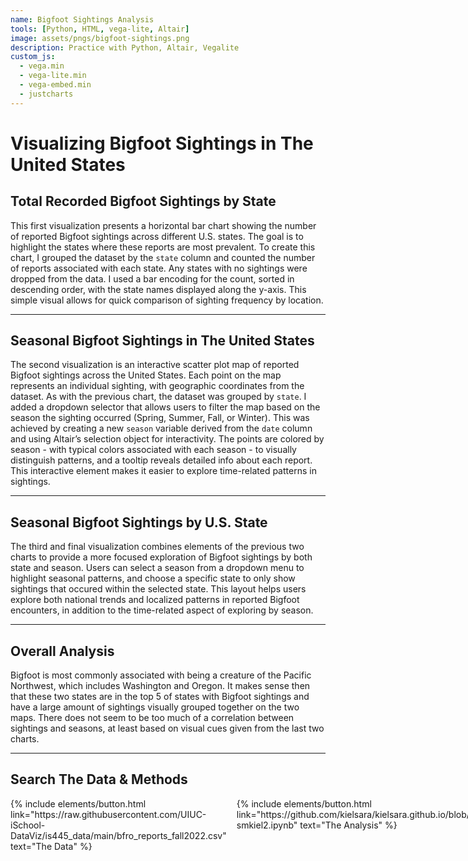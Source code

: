 ```yaml
---
name: Bigfoot Sightings Analysis
tools: [Python, HTML, vega-lite, Altair]
image: assets/pngs/bigfoot-sightings.png
description: Practice with Python, Altair, Vegalite
custom_js:
  - vega.min
  - vega-lite.min
  - vega-embed.min
  - justcharts
---
```


# Visualizing Bigfoot Sightings in The United States

## Total Recorded Bigfoot Sightings by State
<vegachart schema-url="{{ site.baseurl }}/assets/json/chart1.json" style="width: 100%"></vegachart>
This first visualization presents a horizontal bar chart showing the number of reported Bigfoot sightings across different U.S. states. The goal is to highlight the states where these reports are most prevalent. To create this chart, I grouped the dataset by the <code>state</code> column and counted the number of reports associated with each state. Any states with no sightings were dropped from the data. I used a bar encoding for the count, sorted in descending order, with the state names displayed along the y-axis. This simple visual allows for quick comparison of sighting frequency by location.

<hr>

## Seasonal Bigfoot Sightings in The United States
<vegachart schema-url="{{ site.baseurl }}/assets/json/chart2.json" style="width: 100%"></vegachart>
The second visualization is an interactive scatter plot map of reported Bigfoot sightings across the United States. Each point on the map represents an individual sighting, with geographic coordinates from the dataset. As with the previous chart, the dataset was grouped by <code>state</code>. I added a dropdown selector that allows users to filter the map based on the season the sighting occurred (Spring, Summer, Fall, or Winter). This was achieved by creating a new <code>season</code> variable derived from the <code>date</code> column and using Altair’s selection object for interactivity. The points are colored by season - with typical colors associated with each season - to visually distinguish patterns, and a tooltip reveals detailed info about each report. This interactive element makes it easier to explore time-related patterns in sightings.

<hr>

## Seasonal Bigfoot Sightings by U.S. State
<vegachart schema-url="{{ site.baseurl }}/assets/json/chart3.json" style="width: 100%"></vegachart>
The third and final visualization combines elements of the previous two charts to provide a more focused exploration of Bigfoot sightings by both state and season. Users can select a season from a dropdown menu to highlight seasonal patterns, and choose a specific state to only show sightings that occured within the selected state. This layout helps users explore both national trends and localized patterns in reported Bigfoot encounters, in addition to the time-related aspect of exploring by season.

<hr>

## Overall Analysis
Bigfoot is most commonly associated with being a creature of the Pacific Northwest, which includes Washington and Oregon. It makes sense then that these two states are in the top 5 of states with Bigfoot sightings and have a large amount of sightings visually grouped together on the two maps. There does not seem to be too much of a correlation between sightings and seasons, at least based on visual cues given from the last two charts.

<hr>

## Search The Data & Methods

<div style="display: flex; gap: 1rem;">
  <div>
    {% include elements/button.html link="https://raw.githubusercontent.com/UIUC-iSchool-DataViz/is445_data/main/bfro_reports_fall2022.csv" text="The Data" %}
  </div>
  <div>
    {% include elements/button.html link="https://github.com/kielsara/kielsara.github.io/blob/main/python_notebooks/HW5-smkiel2.ipynb" text="The Analysis" %}
  </div>
</div>
